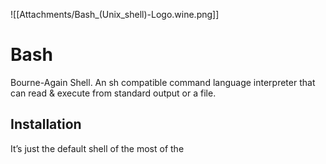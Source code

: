 ![[Attachments/Bash_(Unix_shell)-Logo.wine.png]]
# Bash
Bourne-Again Shell.
An sh compatible command language interpreter that can read & execute from standard output or a file.

## Installation
It’s just the default shell of the most of the 